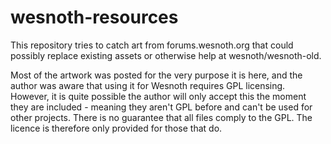 wesnoth-resources
=================

This repository tries to catch art from forums.wesnoth.org that could possibly replace existing assets or otherwise help at wesnoth/wesnoth-old.

Most of the artwork was posted for the very purpose it is here, and the author was aware that using it for Wesnoth requires GPL licensing.
However, it is quite possible the author will only accept this the moment they are included - meaning they aren't GPL before and can't be used for other projects.
There is no guarantee that all files comply to the GPL. The licence is therefore only provided for those that do.
